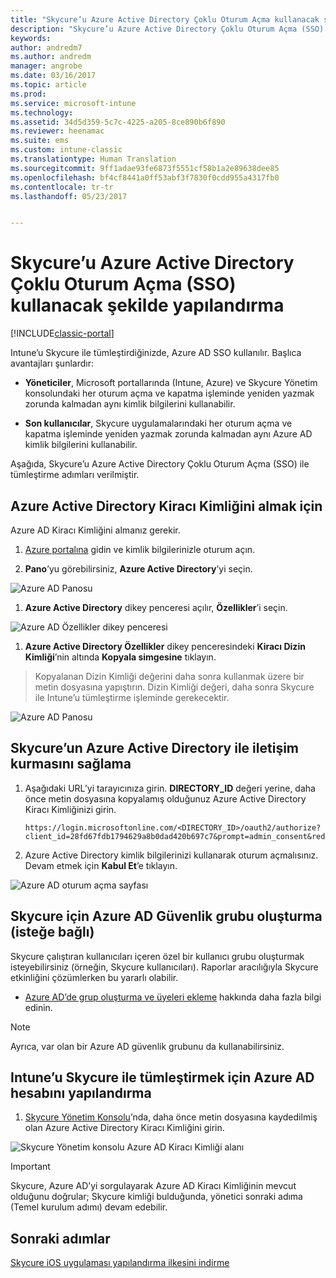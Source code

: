 ```yaml
---
title: "Skycure’u Azure Active Directory Çoklu Oturum Açma kullanacak şekilde yapılandırma | Microsoft Docs"
description: "Skycure’u Azure Active Directory Çoklu Oturum Açma (SSO) kullanacak şekilde yapılandırma"
keywords: 
author: andredm7
ms.author: andredm
manager: angrobe
ms.date: 03/16/2017
ms.topic: article
ms.prod: 
ms.service: microsoft-intune
ms.technology: 
ms.assetid: 34d5d359-5c7c-4225-a205-8ce890b6f890
ms.reviewer: heenamac
ms.suite: ems
ms.custom: intune-classic
ms.translationtype: Human Translation
ms.sourcegitcommit: 9ff1adae93fe6873f5551cf58b1a2e89638dee85
ms.openlocfilehash: bf4cf8441a0ff53abf3f7830f0cdd955a4317fb0
ms.contentlocale: tr-tr
ms.lasthandoff: 05/23/2017


---
```


# <a name="configure-skycure-to-use-azure-active-directory-single-sign-on-sso"></a>Skycure’u Azure Active Directory Çoklu Oturum Açma (SSO) kullanacak şekilde yapılandırma

[!INCLUDE[classic-portal](../includes/classic-portal.md)]

Intune’u Skycure ile tümleştirdiğinizde, Azure AD SSO kullanılır. Başlıca avantajları şunlardır:

-   **Yöneticiler**, Microsoft portallarında (Intune, Azure) ve Skycure Yönetim konsolundaki her oturum açma ve kapatma işleminde yeniden yazmak zorunda kalmadan aynı kimlik bilgilerini kullanabilir.

-   **Son kullanıcılar**, Skycure uygulamalarındaki her oturum açma ve kapatma işleminde yeniden yazmak zorunda kalmadan aynı Azure AD kimlik bilgilerini kullanabilir.

Aşağıda, Skycure’u Azure Active Directory Çoklu Oturum Açma (SSO) ile tümleştirme adımları verilmiştir.

## <a name="to-retrieve-the-azure-active-directory-tenant-id"></a>Azure Active Directory Kiracı Kimliğini almak için

Azure AD Kiracı Kimliğini almanız gerekir.

1.  [Azure portalına](https://portal.azure.com/) gidin ve kimlik bilgilerinizle oturum açın.

2.  **Pano**’yu görebilirsiniz, **Azure Active Directory**’yi seçin.

![Azure AD Panosu](../media/mtp/skycure-sso-1.png)

1.  **Azure Active Directory** dikey penceresi açılır, **Özellikler**’i seçin.

![Azure AD Özellikler dikey penceresi](../media/mtp/skycure-sso-2.png)

1.  **Azure Active Directory Özellikler** dikey penceresindeki **Kiracı Dizin Kimliği**’nin altında **Kopyala simgesine** tıklayın.

> Kopyalanan Dizin Kimliği değerini daha sonra kullanmak üzere bir metin dosyasına yapıştırın. Dizin Kimliği değeri, daha sonra Skycure ile Intune’u tümleştirme işleminde gerekecektir.

![Azure AD Panosu](../media/mtp/skycure-sso-3.png)

## <a name="allow-skycure-to-communicate-with-azure-active-directory"></a>Skycure’un Azure Active Directory ile iletişim kurmasını sağlama

1.  Aşağıdaki URL’yi tarayıcınıza girin. **DIRECTORY_ID** değeri yerine, daha önce metin dosyasına kopyalamış olduğunuz Azure Active Directory Kiracı Kimliğinizi girin.

        https://login.microsoftonline.com/<DIRECTORY_ID>/oauth2/authorize?client_id=28fd67fdb1794629a8b0dad420b697c7&prompt=admin_consent&redirect_uri=https%3A%2F%2Fmc.skycure.com%2Fapi%2Fexternal%2Fmdm%2Faad_app_consent%2Fmanagement_callback&response_type=code

2.  Azure Active Directory kimlik bilgilerinizi kullanarak oturum açmalısınız. Devam etmek için **Kabul Et**’e tıklayın.

![Azure AD oturum açma sayfası](../media/mtp/skycure-sso-4.png)

## <a name="create-an-azure-ad-security-group-for-skycure-optional"></a>Skycure için Azure AD Güvenlik grubu oluşturma (isteğe bağlı)

Skycure çalıştıran kullanıcıları içeren özel bir kullanıcı grubu oluşturmak isteyebilirsiniz (örneğin, Skycure kullanıcıları). Raporlar aracılığıyla Skycure etkinliğini çözümlerken bu yararlı olabilir.

-   [Azure AD’de grup oluşturma ve üyeleri ekleme](https://docs.microsoft.com/azure/active-directory/active-directory-groups-create-azure-portal) hakkında daha fazla bilgi edinin.

> [!NOTE] 
> Ayrıca, var olan bir Azure AD güvenlik grubunu da kullanabilirsiniz.

## <a name="configure-the-azure-ad-account-to-integrate-intune-with-skycure"></a>Intune’u Skycure ile tümleştirmek için Azure AD hesabını yapılandırma

1.  [Skycure Yönetim Konsolu](https://aad.skycure.com/)’nda, daha önce metin dosyasına kaydedilmiş olan Azure Active Directory Kiracı Kimliğini girin.

![Skycure Yönetim konsolu Azure AD Kiracı Kimliği alanı](../media/mtp/skycure-sso-5.png)

> [!IMPORTANT] 
> Skycure, Azure AD’yi sorgulayarak Azure AD Kiracı Kimliğinin mevcut olduğunu doğrular; Skycure kimliği bulduğunda, yönetici sonraki adıma (Temel kurulum adımı) devam edebilir.

## <a name="next-steps"></a>Sonraki adımlar

[Skycure iOS uygulaması yapılandırma ilkesini indirme](/intune-classic/deploy-use/download-skycure-ios-app-configuration-policy)

